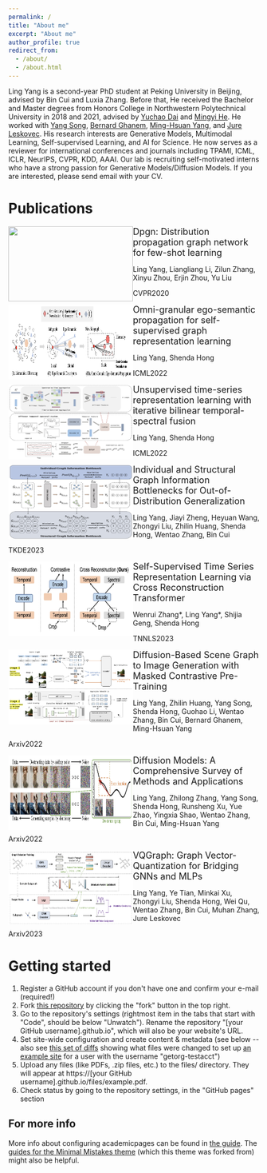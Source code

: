 ```yaml
---
permalink: /
title: "About me"
excerpt: "About me"
author_profile: true
redirect_from: 
  - /about/
  - /about.html
---
```


Ling Yang is a second-year PhD student at Peking University in Beijing, advised by Bin Cui and Luxia Zhang. Before that, He received the Bachelor and Master degrees from Honors College in Northwestern Polytechnical University in 2018 and 2021, advised by [Yuchao Dai](https://scholar.google.com/citations?user=fddAbqsAAAAJ&hl=zh-CN) and [Mingyi He](https://scholar.google.com/citations?user=gLnLpAsAAAAJ&hl=en). He worked with [Yang Song](https://yang-song.net/), [Bernard Ghanem](https://scholar.google.com/citations?user=rVsGTeEAAAAJ&hl=zh-CN),  [Ming-Hsuan Yang](https://scholar.google.com/citations?user=p9-ohHsAAAAJ&hl=zh-CN), and [Jure Leskovec](https://scholar.google.com/citations?user=Q_kKkIUAAAAJ&hl=zh-CN). His research interests are Generative Models, Multimodal Learning, Self-supervised Learning, and AI for Science. He now serves as a reviewer for international conferences and journals including TPAMI, ICML, ICLR, NeurIPS, CVPR, KDD, AAAI. Our lab is recruiting self-motivated interns who have a strong passion for Generative Models/Diffusion Models. If you are interested, please send email with your CV.


# Publications
<img src = "https://github.com/YangLing0818/YangLing0818.github.io/tree/master/images/dpgn.png" align = "left" height= "150" width = "250">


<font size=4.5>Dpgn: Distribution propagation graph network for few-shot learning</font>

 

Ling Yang, Liangliang Li, Zilun Zhang, Xinyu Zhou, Erjin Zhou, Yu Liu

CVPR2020 
 

 

 

<img src = "https://github.com/YangLing0818/YangLing0818.github.io/raw/master/images/oepg.png" align = "left" height= "150" width = "250">


 

<font size=4.5>Omni-granular ego-semantic propagation for self-supervised graph representation learning</font>

 

Ling Yang, Shenda Hong



ICML2022 
 

 

 

<img src = "https://github.com/YangLing0818/YangLing0818.github.io/raw/master/images/btsf.png" align = "left" height= "150" width = "250">

 

<font size=4.5>Unsupervised time-series representation learning with iterative bilinear temporal-spectral fusion</font>

 

Ling Yang, Shenda Hong



ICML2022 
 

 

 

<img src = "https://github.com/YangLing0818/YangLing0818.github.io/raw/master/images/isgib.png" align = "left" height= "150" width = "250">

 

<font size=4.5>Individual and Structural Graph Information Bottlenecks for Out-of-Distribution Generalization</font>

 

Ling Yang, Jiayi Zheng, Heyuan Wang, Zhongyi Liu, Zhilin Huang, Shenda Hong, Wentao Zhang, Bin Cui



TKDE2023 
 

 

 

<img src = "https://github.com/YangLing0818/YangLing0818.github.io/raw/master/images/transformer.png" align = "left" height= "150" width = "250">

 

<font size=4.5>Self-Supervised Time Series Representation Learning via Cross Reconstruction Transformer</font>

 

Wenrui Zhang*, Ling Yang*, Shijia Geng, Shenda Hong



TNNLS2023
 

 

 

<img src = "https://github.com/YangLing0818/YangLing0818.github.io/raw/master/images/sgdiff.png" align = "left" height= "150" width = "250">

 

<font size=4.5>Diffusion-Based Scene Graph to Image Generation with Masked Contrastive Pre-Training</font>

 

Ling Yang, Zhilin Huang, Yang Song, Shenda Hong, Guohao Li, Wentao Zhang, Bin Cui, Bernard Ghanem, Ming-Hsuan Yang



Arxiv2022
 

 

 

<img src = "https://github.com/YangLing0818/YangLing0818.github.io/raw/master/images/survey.png" align = "left" height= "150" width = "250">

 

<font size=4.5>Diffusion Models: A Comprehensive Survey of Methods and Applications</font>

 

Ling Yang, Zhilong Zhang, Yang Song, Shenda Hong, Runsheng Xu, Yue Zhao, Yingxia Shao, Wentao Zhang, Bin Cui, Ming-Hsuan Yang



Arxiv2022
 

 

 

<img src = "https://github.com/YangLing0818/YangLing0818.github.io/raw/master/images/vqgraph.png" align = "left" height= "150" width = "250">

 

<font size=4.5>VQGraph: Graph Vector-Quantization for Bridging GNNs and MLPs</font>

 

Ling Yang, Ye Tian, Minkai Xu, Zhongyi Liu, Shenda Hong, Wei Qu, Wentao Zhang, Bin Cui, Muhan Zhang, Jure Leskovec



Arxiv2023
 

 

 


Getting started
======
1. Register a GitHub account if you don't have one and confirm your e-mail (required!)
1. Fork [this repository](https://github.com/academicpages/academicpages.github.io) by clicking the "fork" button in the top right. 
1. Go to the repository's settings (rightmost item in the tabs that start with "Code", should be below "Unwatch"). Rename the repository "[your GitHub username].github.io", which will also be your website's URL.
1. Set site-wide configuration and create content & metadata (see below -- also see [this set of diffs](http://archive.is/3TPas) showing what files were changed to set up [an example site](https://getorg-testacct.github.io) for a user with the username "getorg-testacct")
1. Upload any files (like PDFs, .zip files, etc.) to the files/ directory. They will appear at https://[your GitHub username].github.io/files/example.pdf.  
1. Check status by going to the repository settings, in the "GitHub pages" section



For more info
------
More info about configuring academicpages can be found in [the guide](https://academicpages.github.io/markdown/). The [guides for the Minimal Mistakes theme](https://mmistakes.github.io/minimal-mistakes/docs/configuration/) (which this theme was forked from) might also be helpful.
